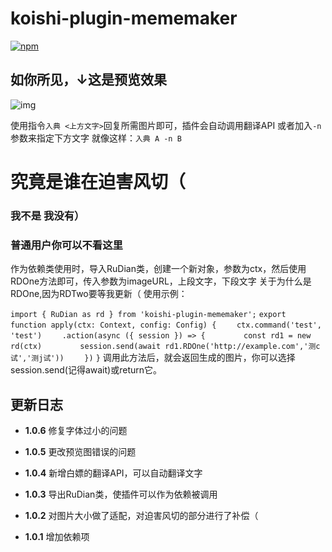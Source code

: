 # koishi-plugin-mememaker

[![npm](https://img.shields.io/npm/v/koishi-plugin-mememaker?style=flat-square)](https://www.npmjs.com/package/koishi-plugin-mememaker)

## 如你所见，↓这是预览效果
![img](http://ninjas-get.000.pe/Assets/MMMakerPreview/preview2.png)

使用指令`入典 <上方文字>`回复所需图片即可，插件会自动调用翻译API
或者加入`-n`参数来指定下方文字
就像这样：`入典 A -n B`

# 究竟是谁在迫害风切（

### 我不是 我没有）

### 普通用户你可以不看这里

作为依赖类使用时，导入RuDian类，创建一个新对象，参数为ctx，然后使用RDOne方法即可，传入参数为imageURL，上段文字，下段文字
关于为什么是RDOne,因为RDTwo要等我更新（
使用示例：

`import { RuDian as rd } from 'koishi-plugin-mememaker';`
`export function apply(ctx: Context, config: Config) {`
`    ctx.command('test', 'test')`
`    .action(async ({ session }) => {`
`        const rd1 = new rd(ctx)`
`        session.send(await rd1.RDOne('http://example.com','测c试','测j试'))`
`    })`
`}`
调用此方法后，就会返回生成的图片，你可以选择session.send(记得await)或return它。

## 更新日志
- **1.0.6** 修复字体过小的问题

- **1.0.5** 更改预览图错误的问题

- **1.0.4** 新增白嫖的翻译API，可以自动翻译文字

- **1.0.3** 导出RuDian类，使插件可以作为依赖被调用

- **1.0.2** 对图片大小做了适配，对迫害风切的部分进行了补偿（

- **1.0.1** 增加依赖项